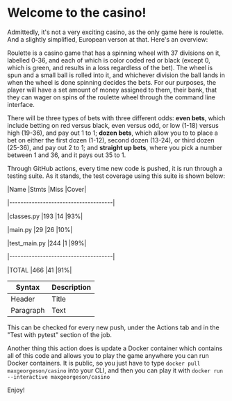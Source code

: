 # Welcome to the casino!

Admittedly, it's not a very exciting casino, as the only game here is roulette. And a slightly simplified, European verson at that. Here's an overview:

Roulette is a casino game that has a spinning wheel with 37 divisions on it, labelled 0-36, and each of which is color coded red or black (except 0, which is green, and results in a loss regardless of the bet). The wheel is spun and a small ball is rolled into it, and whichever division the ball lands in when the wheel is done spinning decides the bets.  For our purposes, the player will have a set amount of money assigned to them, their bank, that they can wager on spins of the roulette wheel through the command line interface. 

There will be three types of bets with three different odds: **even bets**, which include betting on red versus black, even versus odd, or low (1-18) versus high (19-36), and pay out 1 to 1; **dozen bets**, which allow you to to place a bet on either the first dozen (1-12), second dozen (13-24), or third dozen (25-36), and pay out 2 to 1; and **straight up bets**, where you pick a number between 1 and 36, and it pays out 35 to 1.

Through GitHub actions, every time new code is pushed, it is run through a testing suite. As it stands, the test coverage using this suite is shown below:


|Name           |Stmts   |Miss  |Cover|

|-------------------------------------|

|classes.py       |193     |14    |93%|

|main.py          |29      |26    |10%|

|test_main.py     |244     |1     |99%|

|-------------------------------------|

|TOTAL            |466     |41    |91%|

| Syntax | Description |
| ----------- | ----------- |
| Header | Title |
| Paragraph | Text |


This can be checked for every new push, under the Actions tab and in the "Test with pytest" section of the job.

Another thing this action does is update a Docker container which contains all of this code and allows you to play the game anywhere you can run Docker containers. It is public, so you just have to type `docker pull maxgeorgeson/casino` into your CLI, and then you can play it with `docker run --interactive maxgeorgeson/casino`

Enjoy!
